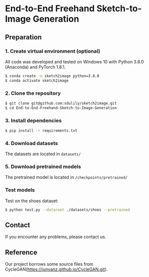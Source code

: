 # End-to-End Freehand Sketch-to-Image Generation 

## Preparation

### 1. Create virtual environment (optional)
All code was developed and tested on Windows 10  with Python 3.8.0 (Anaconda) and PyTorch 1.8.1.

```bash
$ conda create -n sketch2image python=3.8.0
$ conda activate sketch2image
```

### 2. Clone the repository
```bash
$ git clone git@github.com:sdulily/sketch2image.git
$ cd End-to-End-Freehand-Sketch-to-Image-Generation
```

### 3. Install dependencies
```bash
$ pip install -r requirements.txt
```

### 4. Download datasets

The datasets are located in `datasets/`
### 5. Download pretrained models
The pretrained model is located in `/checkpoints/pretrained/`
### Test models

Test on the shoes dataset:
```bash
$ python test.py --dataroot ./datasets/shoes --pretrained
```

## Contact

If you encounter any problems, please contact us.
## Reference
Our project borrows some source files from CycleGAN(https://junyanz.github.io/CycleGAN.git). 